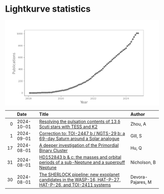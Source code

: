 
<h1>Lightkurve statistics</h1>

![publications](out/lightkurve-publications.png)  

|    | Date       | Title                                                                                                                                                                      | Author            |
|---:|:-----------|:---------------------------------------------------------------------------------------------------------------------------------------------------------------------------|:------------------|
|  0 | 2024-10-01 | [Resolving the pulsation contents of 13 δ Scuti stars with TESS and K2](https://ui.adsabs.harvard.edu/abs/2024NewA..11102235Z/abstract)                                    | Zhou, A           |
|  1 | 2024-09-01 | [Correction to: TOI-2447 b / NGTS-29 b: a 69-day Saturn around a Solar analogue](https://ui.adsabs.harvard.edu/abs/2024MNRAS.533..109G/abstract)                           | Gill, S           |
| 17 | 2024-08-01 | [A deeper investigation of the Primordial Binary Cluster](https://ui.adsabs.harvard.edu/abs/2024arXiv240803552H/abstract)                                                  | Hu, Q             |
| 31 | 2024-08-01 | [HD152843 b &amp; c: the masses and orbital periods of a sub-Neptune and a superpuff Neptune](https://ui.adsabs.harvard.edu/abs/2024MNRAS.532.4632N/abstract)              | Nicholson, B      |
| 30 | 2024-08-01 | [The SHERLOCK pipeline: new exoplanet candidates in the WASP-16, HAT-P-27, HAT-P-26, and TOI-2411 systems](https://ui.adsabs.harvard.edu/abs/2024MNRAS.532.4752D/abstract) | Devora-Pajares, M |
    